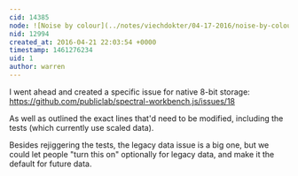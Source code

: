 ```yaml
---
cid: 14385
node: ![Noise by colour](../notes/viechdokter/04-17-2016/noise-by-colour)
nid: 12994
created_at: 2016-04-21 22:03:54 +0000
timestamp: 1461276234
uid: 1
author: warren
---
```


I went ahead and created a specific issue for native 8-bit storage: https://github.com/publiclab/spectral-workbench.js/issues/18

As well as outlined the exact lines that'd need to be modified, including the tests (which currently use scaled data).

Besides rejiggering the tests, the legacy data issue is a big one, but we could let people "turn this on" optionally for legacy data, and make it the default for future data. 